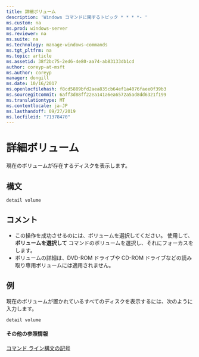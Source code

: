 ```yaml
---
title: 詳細ボリューム
description: 'Windows コマンドに関するトピック * * * *- '
ms.custom: na
ms.prod: windows-server
ms.reviewer: na
ms.suite: na
ms.technology: manage-windows-commands
ms.tgt_pltfrm: na
ms.topic: article
ms.assetid: 38f2bc75-2ed6-4e80-aa74-ab83133db1cd
author: coreyp-at-msft
ms.author: coreyp
manager: dongill
ms.date: 10/16/2017
ms.openlocfilehash: f8cd5889bfd2aea835cb64ef1a4076faee0f39b3
ms.sourcegitcommit: 6aff3d88ff22ea141a6ea6572a5ad8dd6321f199
ms.translationtype: MT
ms.contentlocale: ja-JP
ms.lasthandoff: 09/27/2019
ms.locfileid: "71378470"
---
```

# <a name="detail-volume"></a>詳細ボリューム



現在のボリュームが存在するディスクを表示します。

## <a name="syntax"></a>構文

```
detail volume
```

## <a name="remarks"></a>コメント

-   この操作を成功させるのには、ボリュームを選択してください。 使用して、 **ボリュームを選択して** コマンドのボリュームを選択し、それにフォーカスをします。
-   ボリュームの詳細は、DVD-ROM ドライブや CD-ROM ドライブなどの読み取り専用ボリュームには適用されません。

## <a name="BKMK_examples"></a>例

現在のボリュームが置かれているすべてのディスクを表示するには、次のように入力します。
```
detail volume
```

#### <a name="additional-references"></a>その他の参照情報

[コマンド ライン構文の記号](command-line-syntax-key.md)

